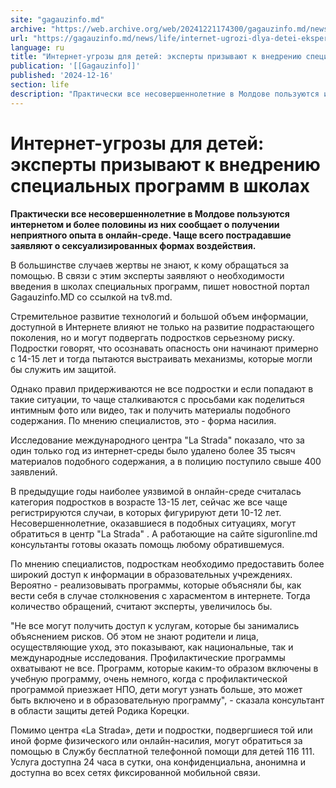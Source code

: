 ```yaml
---
site: "gagauzinfo.md"
archive: "https://web.archive.org/web/20241221174300/gagauzinfo.md/news/life/internet-ugrozi-dlya-detei-eksperti-prizivayut-k-vnedreniyu-spetsialnih-programm-v-shkolah"
url: "https://gagauzinfo.md/news/life/internet-ugrozi-dlya-detei-eksperti-prizivayut-k-vnedreniyu-spetsialnih-programm-v-shkolah"
language: ru
title: "Интернет-угрозы для детей: эксперты призывают к внедрению специальных программ в школах"
publication: '[[Gagauzinfo]]'
published: '2024-12-16'
section: life
description: "Практически все несовершеннолетние в Молдове пользуются интернетом и более половины из них сообщает о получении неприятного опыта в онлайн-среде. Чаще всего пострадавшие заявляют о сексуализированных формах воздействия."
---
```


# Интернет-угрозы для детей: эксперты призывают к внедрению специальных программ в школах

**Практически все несовершеннолетние в Молдове пользуются интернетом и более половины из них сообщает о получении неприятного опыта в онлайн-среде. Чаще всего пострадавшие заявляют о сексуализированных формах воздействия.**

В большинстве случаев жертвы не знают, к кому обращаться за помощью. В связи с этим эксперты заявляют о необходимости введения в школах специальных программ, пишет новостной портал Gagauzinfo.MD со ссылкой на tv8.md.

Стремительное развитие технологий и большой объем информации, доступной в Интернете влияют не только на развитие подрастающего поколения, но и могут подвергать подростков серьезному риску. Подростки говорят, что осознавать опасность они начинают примерно с 14-15 лет и тогда пытаются выстраивать механизмы, которые могли бы служить им защитой.

Однако правил придерживаются не все подростки и если попадают в такие ситуации, то чаще сталкиваются с просьбами как поделиться интимным фото или видео, так и получить материалы подобного содержания. По мнению специалистов, это - форма насилия.

Исследование международного центра "La Strada" показало, что за один только год из интернет-среды было удалено более 35 тысяч материалов подобного содержания, а в полицию поступило свыше 400 заявлений.

В предыдущие годы наиболее уязвимой в онлайн-среде считалась категория подростков в возрасте 13-15 лет, сейчас же все чаще регистрируются случаи, в которых фигурируют дети 10-12 лет. Несовершеннолетние, оказавшиеся в подобных ситуациях, могут обратиться в центр "La Strada" . А работающие на сайте siguronline.md консультанты готовы оказать помощь любому обратившемуся.

По мнению специалистов, подросткам необходимо предоставить более широкий доступ к информации в образовательных учреждениях. Вероятно - реализовывать программы, которые объясняли бы, как вести себя в случае столкновения с харасментом в интернете. Тогда количество обращений, считают эксперты, увеличилось бы.

"Не все могут получить доступ к услугам, которые бы занимались объяснением рисков. Об этом не знают родители и лица, осуществляющие уход, это показывают, как национальные, так и международные исследования. Профилактические программы охватывают не все. Программ, которые каким-то образом включены в учебную программу, очень немного, когда с профилактической программой приезжает НПО, дети могут узнать больше, это может быть включено и в образовательную программу", - сказала консультант в области защиты детей Родика Корецки.

Помимо центра «La Strada», дети и подростки, подвергшиеся той или иной форме физического или онлайн-насилия, могут обратиться за помощью в Службу бесплатной телефонной помощи для детей 116 111. Услуга доступна 24 часа в сутки, она конфиденциальна, анонимна и доступна во всех сетях фиксированной мобильной связи.